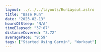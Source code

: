 ```yaml
---
layout: ../../../layouts/RunLayout.astro
title: "Base Run"
date: "2023-02-13"
hoursOfSleep: "N/A"
timeElapsed: "37:07"
distanceCovered: "3.72"
averagePace: "9:59"
tags: ["Started Using Garmin", "Workout"]
---
```


